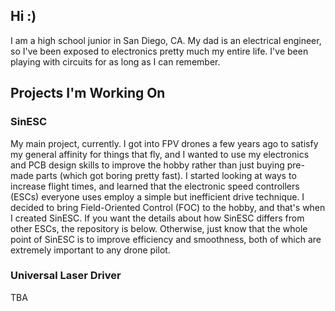 ## Hi :)
I am a high school junior in San Diego, CA. My dad is an electrical engineer, so I've been exposed to electronics pretty much my entire life. I've been playing with circuits for as long as I can remember.

## Projects I'm Working On

### SinESC
My main project, currently. I got into FPV drones a few years ago to satisfy my general affinity for things that fly, and I wanted to use my electronics and PCB design skills to improve the hobby rather than just buying pre-made parts (which got boring pretty fast). I started looking at ways to increase flight times, and learned that the electronic speed controllers (ESCs) everyone uses employ a simple but inefficient drive technique. I decided to bring Field-Oriented Control (FOC) to the hobby, and that's when I created SinESC. If you want the details about how SinESC differs from other ESCs, the repository is below. Otherwise, just know that the whole point of SinESC is to improve efficiency and smoothness, both of which are extremely important to any drone pilot.

### Universal Laser Driver
TBA
